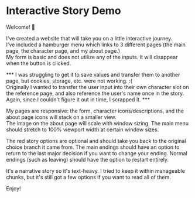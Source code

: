 # Interactive Story Demo

Welcome! :tada:

I've created a website that will take you on a little interactive journey.<br>
I've included a hamburger menu which links to 3 different pages (the main page, the character page, and my about page.)<br>
My form is basic and does not utilize any of the inputs. It will disappear when the button is clicked.

*** I was struggling to get it to save values and transfer them to another page, but cookies, storage, etc. were not working. :( <br>
Originally I wanted to transfer the user input into their own character slot on the reference page, and also reference the user's name once in the story. Again, since I couldn't figure it out in time, I scrapped it. ***<br>

My pages are responsive: the form, character icons/descriptions, and the about page icons will stack on a smaller view.<br>
The image on the about page will scale with window sizing.
The main menu should stretch to 100% viewport width at certain window sizes.

The red story options are optional and should take you back to the original choice branch it came from.
The main endings should have an option to return to the last major decision if you want to change your ending.
Normal endings (such as leaving) should have the option to restart entirely.

It's a narrative story so it's text-heavy. I tried to keep it within manageable chunks, but it's still got a few options if you want to read all of them.

Enjoy!
